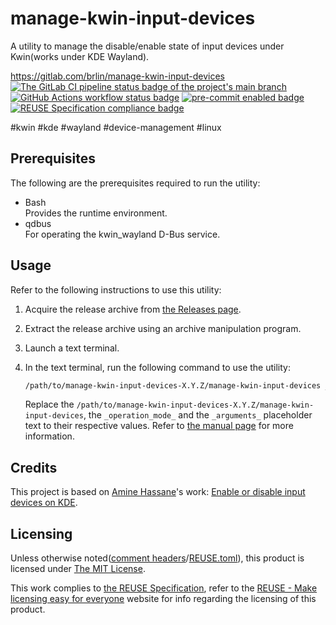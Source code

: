 # manage-kwin-input-devices

A utility to manage the disable/enable state of input devices under Kwin(works under KDE Wayland).

<https://gitlab.com/brlin/manage-kwin-input-devices>  
[![The GitLab CI pipeline status badge of the project's `main` branch](https://gitlab.com/brlin/manage-kwin-input-devices/badges/main/pipeline.svg?ignore_skipped=true "Click here to check out the comprehensive status of the GitLab CI pipelines")](https://gitlab.com/brlin/manage-kwin-input-devices/-/pipelines) [![GitHub Actions workflow status badge](https://github.com/brlin-tw/manage-kwin-input-devices/actions/workflows/check-potential-problems.yml/badge.svg "GitHub Actions workflow status")](https://github.com/brlin-tw/manage-kwin-input-devices/actions/workflows/check-potential-problems.yml) [![pre-commit enabled badge](https://img.shields.io/badge/pre--commit-enabled-brightgreen?logo=pre-commit&logoColor=white "This project uses pre-commit to check potential problems")](https://pre-commit.com/) [![REUSE Specification compliance badge](https://api.reuse.software/badge/gitlab.com/brlin/manage-kwin-input-devices "This project complies to the REUSE specification to decrease software licensing costs")](https://api.reuse.software/info/gitlab.com/brlin/manage-kwin-input-devices)

\#kwin \#kde \#wayland \#device-management \#linux

## Prerequisites

The following are the prerequisites required to run the utility:

* Bash  
  Provides the runtime environment.
* qdbus  
  For operating the kwin_wayland D-Bus service.

## Usage

Refer to the following instructions to use this utility:

1. Acquire the release archive from [the Releases page](https://gitlab.com/brlin/manage-kwin-input-devices/-/releases).
1. Extract the release archive using an archive manipulation program.
1. Launch a text terminal.
1. In the text terminal, run the following command to use the utility:

    ```bash
    /path/to/manage-kwin-input-devices-X.Y.Z/manage-kwin-input-devices _operation_mode_ _arguments_...
    ```

   Replace the `/path/to/manage-kwin-input-devices-X.Y.Z/manage-kwin-input-devices`, the `_operation_mode_` and the `_arguments_` placeholder text to their respective values.  Refer to [the manual page](manage-kwin-input-devices.1.md) for more information.

## Credits

This project is based on [Amine Hassane](https://gist.github.com/Sporif)'s work: [Enable or disable input devices on KDE](https://gist.github.com/Sporif/0e52e4b0eaf071cfbf19f3381ba3d65a).

## Licensing

Unless otherwise noted([comment headers](https://reuse.software/spec-3.3/#comment-headers)/[REUSE.toml](https://reuse.software/spec-3.3/#reusetoml)), this product is licensed under [The MIT License](https://opensource.org/license/mit).

This work complies to [the REUSE Specification](https://reuse.software/spec/), refer to the [REUSE - Make licensing easy for everyone](https://reuse.software/) website for info regarding the licensing of this product.
